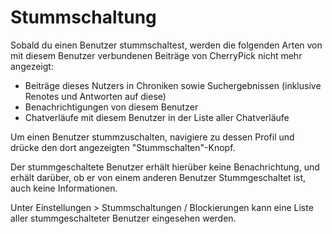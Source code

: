 # Stummschaltung

Sobald du einen Benutzer stummschaltest, werden die folgenden Arten von mit diesem Benutzer verbundenen Beiträge von CherryPick nicht mehr angezeigt:

* Beiträge dieses Nutzers in Chroniken sowie Suchergebnissen (inklusive Renotes und Antworten auf diese)
* Benachrichtigungen von diesem Benutzer
* Chatverläufe mit diesem Benutzer in der Liste aller Chatverläufe

Um einen Benutzer stummzuschalten, navigiere zu dessen Profil und drücke den dort angezeigten "Stummschalten"-Knopf.

Der stummgeschaltete Benutzer erhält hierüber keine Benachrichtung, und erhält darüber, ob er von einem anderen Benutzer Stummgeschaltet ist, auch keine Informationen.

Unter Einstellungen > Stummschaltungen / Blockierungen kann eine Liste aller stummgeschalteter Benutzer eingesehen werden.
